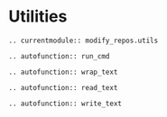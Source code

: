 # Utilities

```{eval-rst}
.. currentmodule:: modify_repos.utils

.. autofunction:: run_cmd

.. autofunction:: wrap_text

.. autofunction:: read_text

.. autofunction:: write_text
```
